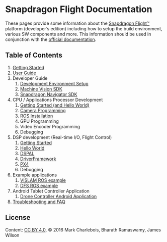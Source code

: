 # Snapdragon Flight Documentation

These pages provide some information about the [Snapdragon Flight™](https://developer.qualcomm.com/hardware/snapdragon-flight) platform (developer’s edition) including how to setup the build environment, various SW components and more. This information should be used in conjunction with the [official documentation](https://developer.qualcomm.com/hardware/snapdragon-flight).

## Table of Contents

1. [Getting Started](PlatformGettingStarted.md)
1. [User Guide](UserGuide.md)
1. Developer Guide
   1. [Development Environment Setup](DevEnvSetup.md)
   1. [Machine Vision SDK](https://developer.qualcomm.com/hardware/snapdragon-flight/machine-vision-sdk)
   1. [Snapdragon Navigator SDK](https://developer.qualcomm.com/hardware/snapdragon-flight/sd-navigator)
1. CPU / Applications Processor Development
   1. [Getting Started (and Hello World)](AppsGettingStarted.md)
   1. [Camera Programming](CameraProg.md)
   1. [ROS Installation](SnapdragonROSInstallation.md)
   1. GPU Programming
   1. Video Encoder Programming
   1. Debugging
1. DSP development (Real-time I/O, Flight Control)
   1. [Getting Started](GettingStarted.md)
   1. [Hello World](HelloWorld.md)
   1. [DSPAL](DSPAL.md) 
   1. [DriverFramework](DriverFramework.md)
   1. [PX4](PX4.md)
   1. Debugging
1. Example applications
   1. [VISLAM ROS example](https://github.com/ATLFlight/ros-examples)
   1. [DFS ROS example](https://github.com/ATLFlight/dfs-ros-example)
1. Android Tablet Controller Application
   1. [Drone Controller Android Application](https://github.com/ATLFlight/drone-controller)
1. [Troubleshooting and FAQ](TroubleshootFAQ.md)

## License
Content: [CC BY 4.0](https://creativecommons.org/licenses/by/4.0/), &copy; 2016 Mark Charlebois, Bharath Ramaswamy, James Wilson

